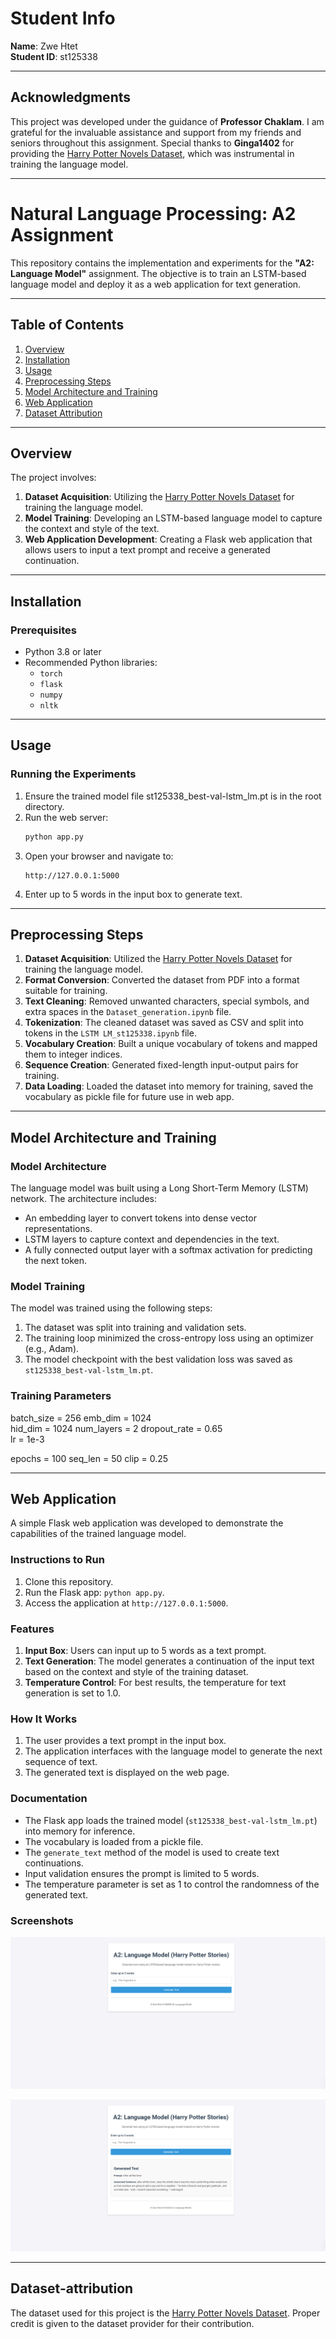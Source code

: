 # Student Info
**Name**: Zwe Htet  
**Student ID**: st125338

---

## Acknowledgments

This project was developed under the guidance of **Professor Chaklam**. I am grateful for the invaluable assistance and support from my friends and seniors throughout this assignment. Special thanks to **Ginga1402** for providing the [Harry Potter Novels Dataset](https://github.com/Ginga1402/Harry-Potter-Dataset), which was instrumental in training the language model.

---

# Natural Language Processing: A2 Assignment

This repository contains the implementation and experiments for the **"A2: Language Model"** assignment. The objective is to train an LSTM-based language model and deploy it as a web application for text generation.

---

## Table of Contents

1. [Overview](#overview)  
2. [Installation](#installation)  
3. [Usage](#usage)  
4. [Preprocessing Steps](#preprocessing-steps)  
5. [Model Architecture and Training](#model-architecture-and-training)  
6. [Web Application](#web-application)  
7. [Dataset Attribution](#dataset-attribution)  

---

## Overview

The project involves:

1. **Dataset Acquisition**: Utilizing the [Harry Potter Novels Dataset](https://github.com/Ginga1402/Harry-Potter-Dataset) for training the language model.  
2. **Model Training**: Developing an LSTM-based language model to capture the context and style of the text.  
3. **Web Application Development**: Creating a Flask web application that allows users to input a text prompt and receive a generated continuation.

---

## Installation

### Prerequisites

- Python 3.8 or later  
- Recommended Python libraries:
  - `torch`
  - `flask`
  - `numpy`
  - `nltk`

---

## Usage

### Running the Experiments
1. Ensure the trained model file st125338_best-val-lstm_lm.pt is in the root directory.
2. Run the web server:
   ```bash
   python app.py
   ```
3. Open your browser and navigate to:
   ```
   http://127.0.0.1:5000
   ```
4. Enter up to 5 words in the input box to generate text.

---

## Preprocessing Steps

1. **Dataset Acquisition**: Utilized the [Harry Potter Novels Dataset](https://github.com/Ginga1402/Harry-Potter-Dataset) for training the language model.
2. **Format Conversion**: Converted the dataset from PDF into a format suitable for training.
3. **Text Cleaning**: Removed unwanted characters, special symbols, and extra spaces in the `Dataset_generation.ipynb` file.
4. **Tokenization**: The cleaned dataset was saved as CSV and split into tokens in the `LSTM LM_st125338.ipynb` file.
5. **Vocabulary Creation**: Built a unique vocabulary of tokens and mapped them to integer indices.
6. **Sequence Creation**: Generated fixed-length input-output pairs for training.
7. **Data Loading**: Loaded the dataset into memory for training, saved the vocabulary as pickle file for future use in web app.

---

## Model Architecture and Training

### Model Architecture 

The language model was built using a Long Short-Term Memory (LSTM) network. The architecture includes:
- An embedding layer to convert tokens into dense vector representations.
- LSTM layers to capture context and dependencies in the text.
- A fully connected output layer with a softmax activation for predicting the next token.

### Model Training

The model was trained using the following steps:
1. The dataset was split into training and validation sets.
2. The training loop minimized the cross-entropy loss using an optimizer (e.g., Adam).
3. The model checkpoint with the best validation loss was saved as `st125338_best-val-lstm_lm.pt`.

### Training Parameters

batch_size = 256
emb_dim = 1024               
hid_dim = 1024
num_layers = 2
dropout_rate = 0.65              
lr = 1e-3

epochs = 100
seq_len  = 50
clip    = 0.25

---

## Web Application

A simple Flask web application was developed to demonstrate the capabilities of the trained language model.

### Instructions to Run

1. Clone this repository.
2. Run the Flask app: `python app.py`.
3. Access the application at `http://127.0.0.1:5000`.

### Features

1. **Input Box**: Users can input up to 5 words as a text prompt.
2. **Text Generation**: The model generates a continuation of the input text based on the context and style of the training dataset.
3. **Temperature Control**: For best results, the temperature for text generation is set to 1.0.

### How It Works

1. The user provides a text prompt in the input box.
2. The application interfaces with the language model to generate the next sequence of text.
3. The generated text is displayed on the web page.

### Documentation

- The Flask app loads the trained model (`st125338_best-val-lstm_lm.pt`) into memory for inference.
- The vocabulary is loaded from a pickle file.
- The `generate_text` method of the model is used to create text continuations.
- Input validation ensures the prompt is limited to 5 words.
- The temperature parameter is set as 1 to control the randomness of the generated text.

### Screenshots

![User Input Page](screenshots/start.png)

![Result Page](screenshots/result.png)

---

## Dataset-attribution

The dataset used for this project is the [Harry Potter Novels Dataset](https://github.com/Ginga1402/Harry-Potter-Dataset). Proper credit is given to the dataset provider for their contribution.
